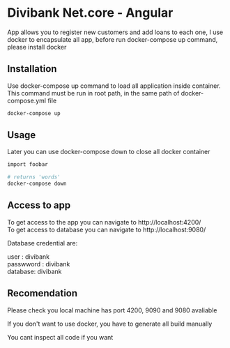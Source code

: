 # Divibank Net.core - Angular

App allows you to register new customers and add loans to each one, I use docker to encapsulate all app, before run docker-compose up command, please install docker 

## Installation

Use docker-compose up command to load all application inside container. This command must be run in root path, in the same path of docker-compose.yml file

```bash
docker-compose up
```

## Usage
Later you can use docker-compose down to close all docker container
```bash
import foobar

# returns 'words'
docker-compose down

```

## Access to app
To get access to the app you can navigate to http://localhost:4200/  
To get access to database you can navigate to http://localhost:9080/  

Database credential are:  

user : divibank  
passwword : divibank  
database: divibank

## Recomendation
Please check you local machine has port 4200, 9090 and 9080 avaliable

If you don't want to use docker, you have to generate all build manually

You cant inspect all code if you want